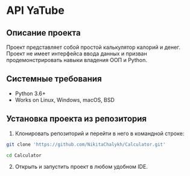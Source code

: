 API YaTube 
=====

Описание проекта
----------
Проект представляет собой простой калькулятор калорий и денег. Проект не имеет интерфейса ввода данных и призван продемонстрировать навыки владения ООП и Python.

Системные требования
----------
* Python 3.6+
* Works on Linux, Windows, macOS, BSD

Установка проекта из репозитория
----------
1. Клонировать репозиторий и перейти в него в командной строке:
```bash
git clone 'https://github.com/NikitaChalykh/Calculator.git'

cd Calculator
```
2.  Открыть и запустить проект в любом удобном IDE.
